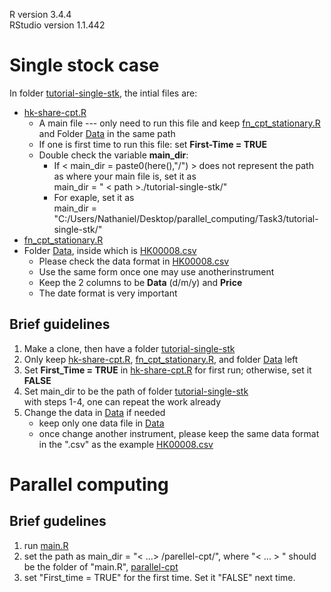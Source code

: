 R version 3.4.4  
RStudio version 1.1.442  

# Single stock case
In folder [tutorial-single-stk][single-folder], the intial files are:  
* [hk-share-cpt.R][hk-share-cpt]
  * A main file --- only need to run this file and keep [fn_cpt_stationary.R][cpt-fun] and 
    Folder [Data][data-folder] in the same path
  * If one is first time to run this file: set **First-Time = TRUE**
  * Double check the variable **main_dir**:
    * If < main_dir = paste0(here(),"/") > does not represent the path as where your main file is, set it as    
      main_dir = " < path >./tutorial-single-stk/"
    * For exaple, set it as  
      main_dir = "C:/Users/Nathaniel/Desktop/parallel_computing/Task3/tutorial-single-stk/"      
* [fn_cpt_stationary.R][cpt-fun]
* Folder [Data][data-folder], inside which is [HK00008.csv][data-file]
   * Please check the data format in [HK00008.csv][data-file]
   * Use the same form once one may use anotherinstrument
   * Keep the 2 columns to be **Data** (d/m/y) and **Price**
   * The date format is very important

##  Brief guidelines
1. Make a clone, then have a folder [tutorial-single-stk][single-folder]
2. Only keep [hk-share-cpt.R][hk-share-cpt], [fn_cpt_stationary.R][cpt-fun], and folder [Data][data-folder] left
3. Set **First_Time = TRUE** in [hk-share-cpt.R][hk-share-cpt] for first run; otherwise, set it **FALSE**
4. Set main_dir to be the path of folder [tutorial-single-stk][single-folder]  
   with steps 1-4, one can repeat the work already
5. Change the data in [Data][data-folder] if needed
   * keep only one data file in [Data][data-folder]
   * once change another instrument, please keep the same data format in the ".csv" as the example [HK00008.csv][data-file]

# Parallel computing
## Brief gudelines
1. run [main.R][para-cpt-main]
2. set the path as main_dir = "< ...> /parellel-cpt/", where "< ... > " should be the folder of "main.R", [parallel-cpt][parallel-cpt-folder]
3. set "First_time = TRUE" for the first time. Set it "FALSE" next time.


[single-folder]: https://github.com/nathanielwei/stks-simulator/tree/master/tutorial-single-stk
[hk-share-cpt]: https://github.com/nathanielwei/stks-simulator/blob/master/tutorial-single-stk/hk-share-cpt.R
[cpt-fun]: https://github.com/nathanielwei/stks-simulator/blob/master/tutorial-single-stk/fn_cpt_stationary.R
[data-folder]: https://github.com/nathanielwei/stks-simulator/tree/master/tutorial-single-stk/Data
[data-file]: https://github.com/nathanielwei/stks-simulator/blob/master/tutorial-single-stk/Data/HK00008.csv
[para-cpt-main]: https://github.com/nathanielwei/stks-simulator/blob/master/parallel-cpt/main.R
[parallel-cpt-folder]:https://github.com/nathanielwei/stks-simulator/tree/master/parallel-cpt
